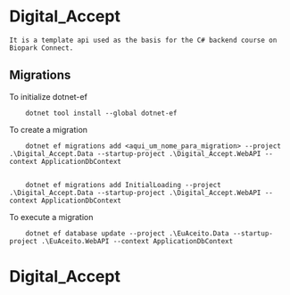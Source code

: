 # Digital_Accept
	It is a template api used as the basis for the C# backend course on Biopark Connect.

## Migrations

To initialize dotnet-ef
```
	dotnet tool install --global dotnet-ef
```

To create a migration
```	
	dotnet ef migrations add <aqui_um_nome_para_migration> --project .\Digital_Accept.Data --startup-project .\Digital_Accept.WebAPI --context ApplicationDbContext


	dotnet ef migrations add InitialLoading --project .\Digital_Accept.Data --startup-project .\Digital_Accept.WebAPI --context ApplicationDbContext
```

To execute a migration
```
	dotnet ef database update --project .\EuAceito.Data --startup-project .\EuAceito.WebAPI --context ApplicationDbContext
```

# Digital_Accept

